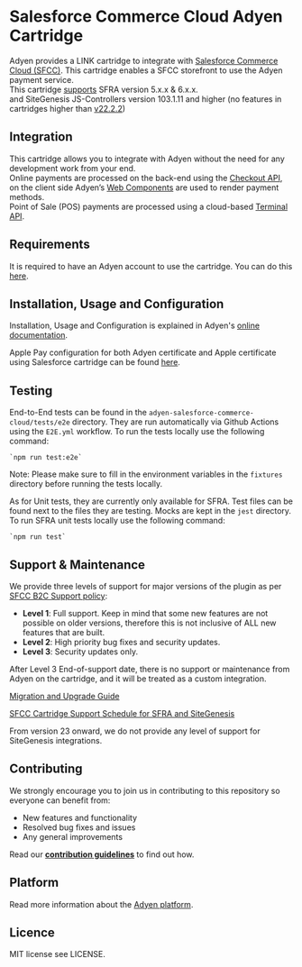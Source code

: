 # Salesforce Commerce Cloud Adyen Cartridge

Adyen provides a LINK cartridge to integrate with [Salesforce Commerce Cloud (SFCC)](https://docs.adyen.com/plugins/salesforce-commerce-cloud). This cartridge enables a SFCC storefront to use the Adyen payment service.  
This cartridge [supports](https://docs.adyen.com/plugins/salesforce-commerce-cloud#supported-versions) SFRA version 5.x.x & 6.x.x.   
and SiteGenesis JS-Controllers version 103.1.11 and higher (no features in cartridges higher than [v22.2.2](https://github.com/Adyen/adyen-salesforce-commerce-cloud/releases/tag/22.2.2))

## Integration
This cartridge allows you to integrate with Adyen without the need for any development work from your end.  
Online payments are processed on the back-end using the [Checkout API](https://docs.adyen.com/api-explorer/Checkout/latest/overview), on the client side Adyen’s [Web Components](https://docs.adyen.com/online-payments/components-web) are used to render payment methods.  
Point of Sale (POS) payments are processed using a cloud-based [Terminal API](https://docs.adyen.com/point-of-sale/terminal-api-fundamentals). 

## Requirements

It is required to have an Adyen account to use the cartridge. You can do this [here](https://www.adyen.com/signup).

## Installation, Usage and Configuration

Installation, Usage and Configuration is explained in Adyen's [online documentation](https://docs.adyen.com/plugins/salesforce-commerce-cloud/).

Apple Pay configuration for both Adyen certificate and Apple certificate using Salesforce cartridge can be found [here](https://docs.adyen.com/plugins/salesforce-commerce-cloud/set-up-payment-methods/#set-up-apple-pay-on-the-web).

## Testing
End-to-End tests can be found in the `adyen-salesforce-commerce-cloud/tests/e2e` directory. 
They are run automatically via Github Actions using the `E2E.yml` workflow.
To run the tests locally use the following command:
```
`npm run test:e2e`
```
Note: Please make sure to fill in the environment variables in the `fixtures` directory before running the tests locally.

As for Unit tests, they are currently only available for SFRA. Test files can be found next to the files they are testing. Mocks are kept in the `jest` directory.
To run SFRA unit tests locally use the following command:
```
`npm run test`
```
## Support & Maintenance

We provide three levels of support for major versions of the plugin as per [SFCC B2C Support policy](https://docs.adyen.com/plugins/salesforce-commerce-cloud#support-levels):

- **Level 1**: Full support. Keep in mind that some new features are not possible on older versions, therefore this is not inclusive of ALL new features that are built.
- **Level 2**: High priority bug fixes and security updates.
- **Level 3**: Security updates only.

After Level 3 End-of-support date, there is no support or maintenance from Adyen on the cartridge, and it will be treated as a custom integration.

[Migration and Upgrade Guide](https://docs.adyen.com/plugins/salesforce-commerce-cloud/upgrade)

[SFCC Cartridge Support Schedule for SFRA and SiteGenesis](https://docs.adyen.com/plugins/salesforce-commerce-cloud/#support-levels)

From version 23 onward, we do not provide any level of support for SiteGenesis integrations.

## Contributing
We strongly encourage you to join us in contributing to this repository so everyone can benefit from:
* New features and functionality
* Resolved bug fixes and issues
* Any general improvements

Read our [**contribution guidelines**](CONTRIBUTING.md) to find out how.

## Platform

Read more information about the [Adyen platform](https://www.adyen.com/platform).

## Licence

MIT license see LICENSE.
